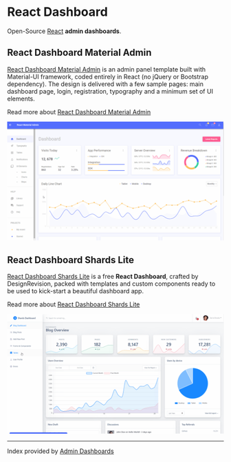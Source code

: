 # React Dashboard

Open-Source [React](https://reactjs.org/) **admin dashboards**. 

## React Dashboard Material Admin

[React Dashboard Material Admin](https://admin-dashboards.com/react-dashboard-material-admin-flatlogic) is an admin panel template built with Material-UI framework, coded entirely in React (no jQuery or Bootstrap dependency). The design is delivered with a few sample pages: main dashboard page, login, registration, typography and a minimum set of UI elements.

Read more about [React Dashboard Material Admin](https://admin-dashboards.com/react-dashboard-material-admin-flatlogic)

![React Dashboard Material Admin - Gif animated intro.](https://raw.githubusercontent.com/app-generator/static/master/admin-dashboards/react-dashboard-material-admin-flatlogic-intro.gif)

## React Dashboard Shards Lite

[React Dashboard Shards Lite](https://designrevision.com/downloads/shards-dashboard-lite-react) is a free **React Dashboard**, crafted by DesignRevision, packed with templates and custom components ready to be used to kick-start a beautiful dashboard app.

Read more about [React Dashboard Shards Lite](https://designrevision.com/downloads/shards-dashboard-lite-react)

![React Dashboard Shards Lite - Gif animated intro.](https://raw.githubusercontent.com/app-generator/static/master/react-dashboard-shards-lite/react-dashboard-shards-intro.gif)

--- 
Index provided by [Admin Dashboards](https://admin-dashboards.com/)
